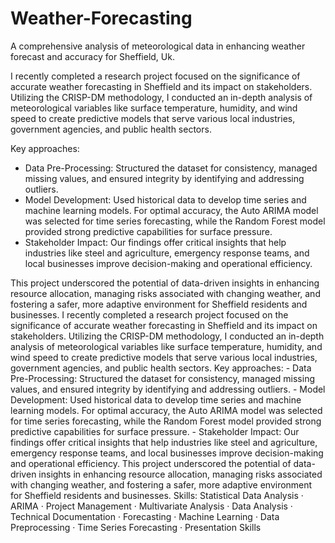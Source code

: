 # Weather-Forecasting
A comprehensive analysis of meteorological data in enhancing weather forecast and accuracy for Sheffield, Uk.

I recently completed a research project focused on the significance of accurate weather forecasting in Sheffield and its impact on stakeholders. Utilizing the CRISP-DM methodology, I conducted an in-depth analysis of meteorological variables like surface temperature, humidity, and wind speed to create predictive models that serve various local industries, government agencies, and public health sectors.

Key approaches:
- Data Pre-Processing: Structured the dataset for consistency, managed missing values, and ensured integrity by identifying and addressing outliers.
- Model Development: Used historical data to develop time series and machine learning models. For optimal accuracy, the Auto ARIMA model was selected for time series forecasting, while the Random Forest model provided strong predictive capabilities for surface pressure.
- Stakeholder Impact: Our findings offer critical insights that help industries like steel and agriculture, emergency response teams, and local businesses improve decision-making and operational efficiency.

This project underscored the potential of data-driven insights in enhancing resource allocation, managing risks associated with changing weather, and fostering a safer, more adaptive environment for Sheffield residents and businesses.
I recently completed a research project focused on the significance of accurate weather forecasting in Sheffield and its impact on stakeholders. Utilizing the CRISP-DM methodology, I conducted an in-depth analysis of meteorological variables like surface temperature, humidity, and wind speed to create predictive models that serve various local industries, government agencies, and public health sectors. Key approaches: - Data Pre-Processing: Structured the dataset for consistency, managed missing values, and ensured integrity by identifying and addressing outliers. - Model Development: Used historical data to develop time series and machine learning models. For optimal accuracy, the Auto ARIMA model was selected for time series forecasting, while the Random Forest model provided strong predictive capabilities for surface pressure. - Stakeholder Impact: Our findings offer critical insights that help industries like steel and agriculture, emergency response teams, and local businesses improve decision-making and operational efficiency. This project underscored the potential of data-driven insights in enhancing resource allocation, managing risks associated with changing weather, and fostering a safer, more adaptive environment for Sheffield residents and businesses.
Skills: Statistical Data Analysis · ARIMA · Project Management · Multivariate Analysis · Data Analysis · Technical Documentation · Forecasting · Machine Learning · Data Preprocessing · Time Series Forecasting · Presentation Skills

